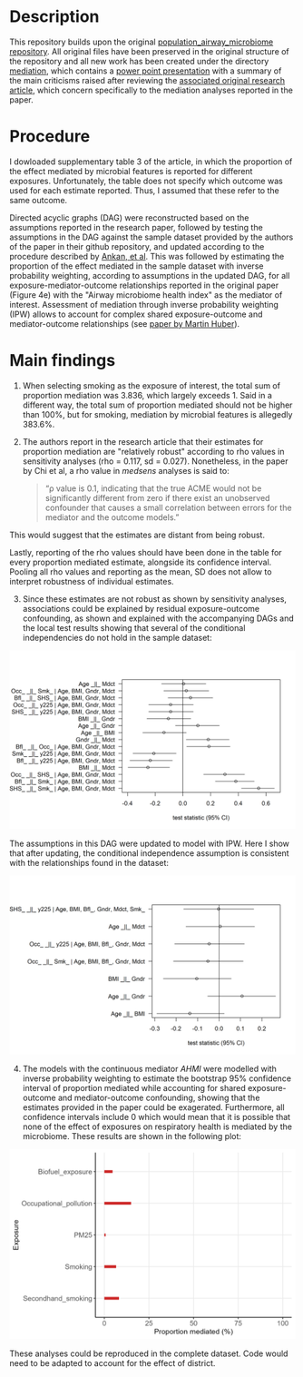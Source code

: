 # Description

This repository builds upon the original [population_airway_microbiome repository](https://github.com/wangzlab/population_airway_microbiome). All original files have been preserved in the original structure of the repository and all new work has been created under the directory [mediation](/mediation), which contains a [power point presentation](mediation/2024-04-12_Seminar-Mediation-Javier.pptx) with a summary of the main criticisms raised after reviewing the [associated original research article](https://pubmed.ncbi.nlm.nih.gov/37349537/), which concern specifically to the mediation analyses reported in the paper.

# Procedure

I dowloaded supplementary table 3 of the article, in which the proportion of the effect mediated by microbial features is reported for different exposures. Unfortunately, the table does not specify which outcome was used for each estimate reported. Thus, I assumed that these refer to the same outcome.

Directed acyclic graphs (DAG) were reconstructed based on the assumptions reported in the research paper, followed by testing the assumptions in the DAG against the sample dataset provided by the authors of the paper in their github repository, and updated according to the procedure described by [Ankan, et al](https://doi.org/10.1002/cpz1.45). This was followed by estimating the proportion of the effect mediated in the sample dataset with inverse probability weighting, according to assumptions in the updated DAG, for all exposure-mediator-outcome relationships reported in the original paper (Figure 4e) with the "Airway microbiome health index" as the mediator of interest. Assessment of mediation through inverse probability weighting (IPW) allows to account for complex shared exposure-outcome and mediator-outcome relationships (see [paper by Martin Huber](https://onlinelibrary.wiley.com/doi/10.1002/jae.2341)).

# Main findings

1.  When selecting smoking as the exposure of interest, the total sum of proportion mediation was 3.836, which largely exceeds 1. Said in a different way, the total sum of proportion mediated should not be higher than 100%, but for smoking, mediation by microbial features is allegedly 383.6%.

2.  The authors report in the research article that their estimates for proportion mediation are "relatively robust" according to rho values in sensitivity analyses (rho = 0.117, sd = 0.027). Nonetheless, in the paper by Chi et al, a rho value in *medsens* analyses is said to:

    > “ρ value is 0.1, indicating that the true ACME would not be significantly different from zero if there exist an unobserved confounder that causes a small correlation between errors for the mediator and the outcome models.”

This would suggest that the estimates are distant from being robust.

Lastly, reporting of the rho values should have been done in the table for every proportion mediated estimate, alongside its confidence interval. Pooling all rho values and reporting as the mean, SD does not allow to interpret robustness of individual estimates.

3.  Since these estimates are not robust as shown by sensitivity analyses, associations could be explained by residual exposure-outcome confounding, as shown and explained with the accompanying DAGs and the local test results showing that several of the conditional independencies do not hold in the sample dataset:

![Local tests plot results of the reconstructed DAG based on the assumptions reported in the paper. All confidence intervals that include 0 meet the conditional independecies assumption, whereas those that do not include the null would not meet this assumption. These suggest that adjustment for confounding in the paper could have been suboptimal.](mediation/results/output_figures/conditional_independencies_original.png)

The assumptions in this DAG were updated to model with IPW. Here I show that after updating, the conditional independence assumption is consistent with the relationships found in the dataset:

![Local tests plot results of the updated DAG.](mediation/results/output_figures/conditional_independencies_updated.png)

4.  The models with the continuous mediator *AHMI* were modelled with inverse probability weighting to estimate the bootstrap 95% confidence interval of proportion mediated while accounting for shared exposure-outcome and mediator-outcome confounding, showing that the estimates provided in the paper could be exagerated. Furthermore, all confidence intervals include 0 which would mean that it is possible that none of the effect of exposures on respiratory health is mediated by the microbiome. These results are shown in the following plot:

![Proportion of the effect of exposures on respiratory health mediated by the microbiome. The red bars represent the 95% confidence interval of the proportion mediated.](mediation/results/output_figures/Proportion_mediated.png)

These analyses could be reproduced in the complete dataset. Code would need to be adapted to account for the effect of district.
